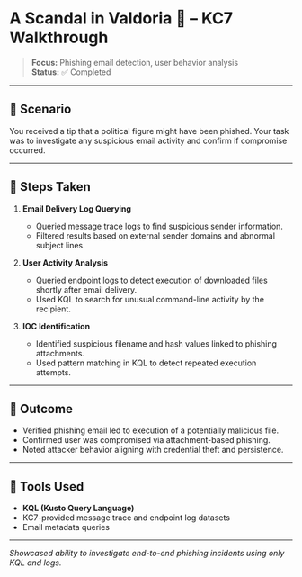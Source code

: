 # A Scandal in Valdoria 👑 – KC7 Walkthrough

> **Focus:** Phishing email detection, user behavior analysis  
> **Status:** ✅ Completed

---

## 🧠 Scenario

You received a tip that a political figure might have been phished. Your task was to investigate any suspicious email activity and confirm if compromise occurred.

---

## 🔎 Steps Taken

1. **Email Delivery Log Querying**
   - Queried message trace logs to find suspicious sender information.
   - Filtered results based on external sender domains and abnormal subject lines.

2. **User Activity Analysis**
   - Queried endpoint logs to detect execution of downloaded files shortly after email delivery.
   - Used KQL to search for unusual command-line activity by the recipient.

3. **IOC Identification**
   - Identified suspicious filename and hash values linked to phishing attachments.
   - Used pattern matching in KQL to detect repeated execution attempts.

---

## 🔐 Outcome

- Verified phishing email led to execution of a potentially malicious file.
- Confirmed user was compromised via attachment-based phishing.
- Noted attacker behavior aligning with credential theft and persistence.

---

## 🧰 Tools Used

- **KQL (Kusto Query Language)**
- KC7-provided message trace and endpoint log datasets
- Email metadata queries

---

*Showcased ability to investigate end-to-end phishing incidents using only KQL and logs.*
